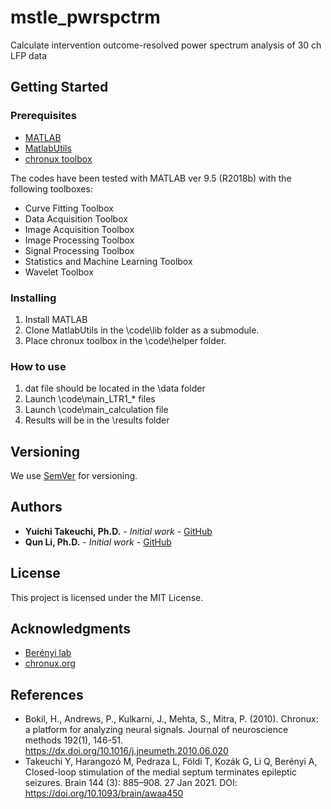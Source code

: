 # mstle_pwrspctrm
 Calculate intervention outcome-resolved power spectrum analysis of 30 ch LFP data

## Getting Started

### Prerequisites
- [MATLAB](https://www.mathworks.com/products/matlab.html)
- [MatlabUtils](https://github.com/yuichi-takeuchi/MatlabUtils)
- [chronux toolbox](http://chronux.org/)

The codes have been tested with MATLAB ver 9.5 (R2018b) with the following toolboxes:
- Curve Fitting Toolbox
- Data Acquisition Toolbox
- Image Acquisition Toolbox
- Image Processing Toolbox
- Signal Processing Toolbox
- Statistics and Machine Learning Toolbox
- Wavelet Toolbox

### Installing
1. Install MATLAB
2. Clone MatlabUtils in the \code\lib folder as a submodule.
3. Place chronux toolbox in the \code\helper folder.

### How to use
1. dat file should be located in the \data folder
2. Launch \code\main_LTR1_* files
3. Launch \code\main_calculation file
4. Results will be in the \results folder

## Versioning
We use [SemVer](http://semver.org/) for versioning.

## Authors
- **Yuichi Takeuchi, Ph.D.** - *Initial work* - [GitHub](https://github.com/yuichi-takeuchi)
- **Qun Li, Ph.D.** - *Initial work* - [GitHub](https://github.com/liqun2017)

## License
This project is licensed under the MIT License.

## Acknowledgments
- [Berényi lab](http://www.berenyilab.com/)
- [chronux.org](http://chronux.org/)

## References
- Bokil, H., Andrews, P., Kulkarni, J., Mehta, S., Mitra, P. (2010). Chronux: a platform for analyzing neural signals. Journal of neuroscience methods  192(1), 146-51. https://dx.doi.org/10.1016/j.jneumeth.2010.06.020
- Takeuchi Y, Harangozó M, Pedraza L, Földi T, Kozák G, Li Q, Berényi A, Closed-loop stimulation of the medial septum terminates epileptic seizures. Brain 144 (3): 885–908. 27 Jan 2021. DOI: https://doi.org/10.1093/brain/awaa450
